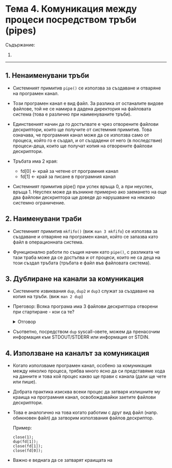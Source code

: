 # Тема 4. Комуникация между процеси посредством тръби (pipes)
Съдържание:

1. [](#1-)
---

## 1. Ненаименувани тръби

- Системният примитив `pipe()` се използва за създаване и отваряне на програмен канал.

- Този програмен канал е вид файл. За разлика от останалите видове файлове, той не се намира в дадена директория на файловата система (това е различно при наименуваните тръби).

- Единственият начин да го достъпвате е чрез отворените файлови дескриптори, които ще получите от системния примитив. Това означава, че програмния канал може да се използва само от процеса, който го е създал, и от създадени от него (в последствие) процеси-деца, които ще получат копия на отворените файлови дескриптори.

- Тръбата има 2 края:
    - fd[0] <- край за четене от програмния канал
    - fd[1] <- край за писане в програмния канал

- Системният примитив pipe() при успех връща 0, а  при неуспех, връща ­1. Неуспех може да възникне примерно ако заемането на още два файлови дескриптора ще доведе до нарушаване на някакво системно ограничение.

## 2. Наименувани траби

- Системният примитив `mkfifo()` (виж `man 3 mkfifo`) се използва за създаване и отваряне на програмен канал, който се запазва като файл в операционната система.

- Функционално работи по същия начин като `pipe()`, с разликата че тази траба може да се достъпва и от процеси, които не са деца на този създал тръбата (тръбата е файл във файловата система).

## 3. Дублиране на канали за комуникация
- Системните извиквания `dup`, `dup2` и `dup3` служат за създаване на копия на тръби. (виж `man 2 dup`)

- Преговор: Всяка програма има 3 файлови дескриптора отворени при стартиране - кои са те?

    <details>
    <summary>Отговор</summary>

    **STDIN_FILENO** - 0, стандартен вход
    **STDOUT_FILENO** - 1, стандартен изход
    **STDERR_FILENO** - 2, стандартен изход за грешки
    </details>

- Съответно, посредством `dup` syscall-овете, можем да пренасочим информация към STDOUT/STDERR или информация от STDIN.


## 4. Използване на каналът за комуникация
- Когато използваме програмен канал, особено за комуникация между няколко процеса, трябва много ясно да си представяме хода на данните и това кой процес какво ще прави с канала (дали ще чете или пише). 
- Добрата практика изисква всеки процес да затваря излишните му краища на програмния канал, освобождавайки заетите файлови дескриптори.

- Това е аналогично на това когато работим с друг вид файл (напр. обикновен файл) да затворим използвания файлов дескриптор.

    Пример:
    ```
    close(1);
    dup(fd[1]);
    close(fd[1]);
    close(fd[0]);
    ```
- Важно е веднага да се затварят краищата на 